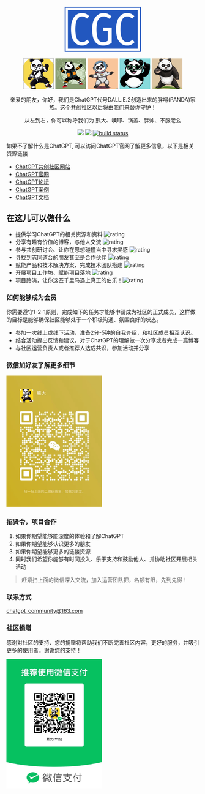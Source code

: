 <p align="center">
    <img src="./assets/logo.png" width="200" eight="130">
    <p align="center">
        <img src="./assets/1.png" width="80" height="80">
        <img src="./assets/2.png" width="80" height="80">
        <img src="./assets/3.png" width="80" height="80">
        <img src="./assets/4.png" width="80" height="80">
        <img src="./assets/5.png" width="80" height="80">
    </p>
    <p align="center">
        亲爱的朋友，你好，我们是ChatGPT代号DALL.E.2创造出来的胖嘚(PANDA)家族。这个共创社区以后将由我们来替你守护！
    </p>
    <p align="center">
        从左到右，你可以称呼我们为 熊大、噢耶、锅盖、胖帅、不服老幺
    </p>
</p>

<p align="center">
    <a href="https://github.com/chatgpt-community/graphs/contributors" alt="Contributors">
        <img src="https://img.shields.io/github/contributors/chatgpt-community/chatgpt-community" /></a>
    <a href="https://github.com/badges/shields/pulse" alt="Activity">
        <img src="https://img.shields.io/github/commit-activity/m/chatgpt-community/chatgpt-community" /></a>
    <a href="https://github.com/chatgpt-community/chatgpt-community/tree/main">
        <img src="https://img.shields.io/circleci/project/github/chatgpt-community/chatgpt-community/master" alt="build status"></a>
</p>

如果不了解什么是ChatGPT, 可以访问ChatGPT官网了解更多信息，以下是相关资源链接
- [ChatGPT共创社区网站](https://chatgpt-community.cn/)
- [ChatGPT官网](https://platform.openai.com/) 
- [ChatGPT论坛](https://community.openai.com/)
- [ChatGPT案例](https://platform.openai.com/examples)
- [ChatGPT文档](https://platform.openai.com/docs/introduction/)

## 在这儿可以做什么
- 提供学习ChatGPT的相关资源和资料 ![rating](https://img.shields.io/badge/rating-★★★★★-brightgreen)
- 分享有趣有价值的博客，与他人交流 ![rating](https://img.shields.io/badge/rating-★★★★★-brightgreen)
- 参与共创研讨会、让你在思想碰撞当中寻求灵感 ![rating](https://img.shields.io/badge/rating-★★★★★-brightgreen)
- 寻找到志同道合的朋友甚至是合作伙伴 ![rating](https://img.shields.io/badge/rating-★★★★★-brightgreen)
- 赋能产品和技术解决方案、完成技术团队搭建 ![rating](https://img.shields.io/badge/rating-★★★★★-brightgreen)
- 开展项目工作坊、赋能项目落地 ![rating](https://img.shields.io/badge/rating-★★★★★-brightgreen)
- 项目路演，让你这匹千里马遇上真正的伯乐！![rating](https://img.shields.io/badge/rating-★★★★★-brightgreen)

### 如何能够成为会员
你需要遵守1-2-1原则，完成如下的任务才能够申请成为社区的正式成员，这样做的目标是能够确保社区能够处于一个积极沟通、氛围良好的状态。
- 参加一次线上或线下活动，准备2分-5钟的自我介绍，和社区成员相互认识。
- 结合活动提出反馈和建议，对于ChatGPT的理解做一次分享或者完成一篇博客
- 与社区运营负责人或者推荐人达成共识，参加活动并分享

### 微信加好友了解更多细节

<img src="./assets/code.png" width="250" >

### 招贤令，项目合作
1.  如果你期望能够能深度的体验和了解ChatGPT
2.  如果你期望能够认识更多的朋友
3.  如果你期望能够更多的链接资源
4.  同时我们希望你能够有时间投入、乐于支持和鼓励他人、并协助社区开展相关活动
> 赶紧扫上面的微信深入交流，加入运营团队把，名额有限，先到先得！

### 联系方式

chatgpt_community@163.com

### 社区捐赠

感谢对社区的支持、您的捐赠将帮助我们不断完善社区内容，更好的服务，并吸引更多的使用者。谢谢您的支持！

<img src="./assets/donate.png" width="250" > 



